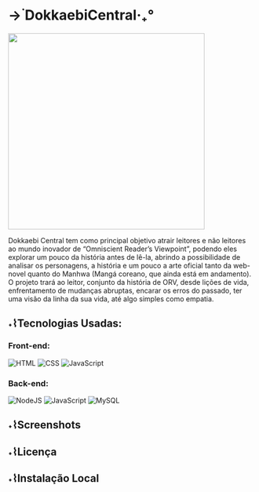 # → ࣪DokkaebiCentral‧₊°

<img src="https://i.imghippo.com/files/NfUZ1739WZg.png" style="width: 400px">

<p>
  Dokkaebi Central tem como principal objetivo atrair leitores e não leitores ao mundo inovador de “Omniscient Reader’s Viewpoint”, podendo eles explorar um pouco da história antes de lê-la, abrindo a possibilidade de analisar os personagens, a história e um pouco a arte oficial tanto da web-novel quanto do Manhwa (Mangá coreano, que ainda está em andamento). O projeto trará ao leitor, conjunto da história de ORV, desde lições de vida, enfrentamento de mudanças abruptas, encarar os erros do passado, ter uma visão da linha da sua vida, até algo simples como empatia.
</p>

## ˖⌇Tecnologias Usadas:

### Front-end:

<div align="left">

![HTML](https://img.shields.io/badge/html-black?style=for-the-badge&logo=html5&logoColor=white)
![CSS](https://img.shields.io/badge/css-black?style=for-the-badge&logo=css3&logoColor=white)
![JavaScript](https://img.shields.io/badge/javascript-black?style=for-the-badge&logo=javascript&logoColor=white)

 ### Back-end:
![NodeJS](https://img.shields.io/badge/node.js-black?style=for-the-badge&logo=node.js&logoColor=white)
![JavaScript](https://img.shields.io/badge/javascript-black?style=for-the-badge&logo=javascript&logoColor=white)
![MySQL](https://img.shields.io/badge/MySQL-black?style=for-the-badge&logo=mysql&logoColor=white)
</div>


## ˖⌇Screenshots

## ˖⌇Licença

## ˖⌇Instalação Local
